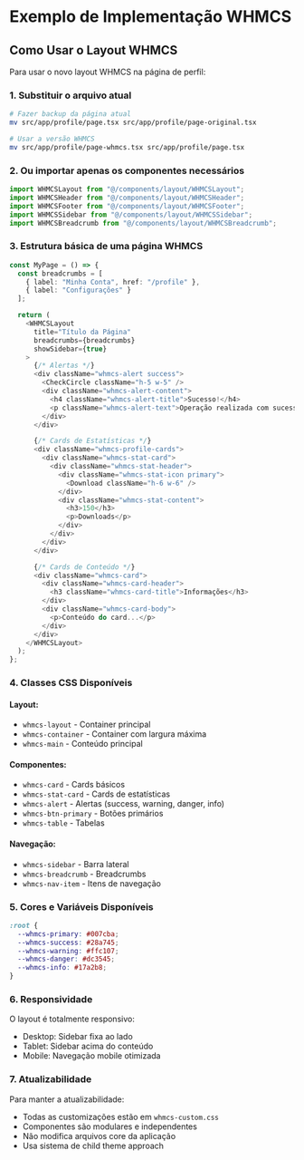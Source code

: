 # Exemplo de Implementação WHMCS

## Como Usar o Layout WHMCS

Para usar o novo layout WHMCS na página de perfil:

### 1. Substituir o arquivo atual
```bash
# Fazer backup da página atual
mv src/app/profile/page.tsx src/app/profile/page-original.tsx

# Usar a versão WHMCS
mv src/app/profile/page-whmcs.tsx src/app/profile/page.tsx
```

### 2. Ou importar apenas os componentes necessários

```typescript
import WHMCSLayout from "@/components/layout/WHMCSLayout";
import WHMCSHeader from "@/components/layout/WHMCSHeader";
import WHMCSFooter from "@/components/layout/WHMCSFooter";
import WHMCSSidebar from "@/components/layout/WHMCSSidebar";
import WHMCSBreadcrumb from "@/components/layout/WHMCSBreadcrumb";
```

### 3. Estrutura básica de uma página WHMCS

```typescript
const MyPage = () => {
  const breadcrumbs = [
    { label: "Minha Conta", href: "/profile" },
    { label: "Configurações" }
  ];

  return (
    <WHMCSLayout 
      title="Título da Página"
      breadcrumbs={breadcrumbs}
      showSidebar={true}
    >
      {/* Alertas */}
      <div className="whmcs-alert success">
        <CheckCircle className="h-5 w-5" />
        <div className="whmcs-alert-content">
          <h4 className="whmcs-alert-title">Sucesso!</h4>
          <p className="whmcs-alert-text">Operação realizada com sucesso.</p>
        </div>
      </div>

      {/* Cards de Estatísticas */}
      <div className="whmcs-profile-cards">
        <div className="whmcs-stat-card">
          <div className="whmcs-stat-header">
            <div className="whmcs-stat-icon primary">
              <Download className="h-6 w-6" />
            </div>
            <div className="whmcs-stat-content">
              <h3>150</h3>
              <p>Downloads</p>
            </div>
          </div>
        </div>
      </div>

      {/* Cards de Conteúdo */}
      <div className="whmcs-card">
        <div className="whmcs-card-header">
          <h3 className="whmcs-card-title">Informações</h3>
        </div>
        <div className="whmcs-card-body">
          <p>Conteúdo do card...</p>
        </div>
      </div>
    </WHMCSLayout>
  );
};
```

### 4. Classes CSS Disponíveis

#### Layout:
- `whmcs-layout` - Container principal
- `whmcs-container` - Container com largura máxima
- `whmcs-main` - Conteúdo principal

#### Componentes:
- `whmcs-card` - Cards básicos
- `whmcs-stat-card` - Cards de estatísticas
- `whmcs-alert` - Alertas (success, warning, danger, info)
- `whmcs-btn-primary` - Botões primários
- `whmcs-table` - Tabelas

#### Navegação:
- `whmcs-sidebar` - Barra lateral
- `whmcs-breadcrumb` - Breadcrumbs
- `whmcs-nav-item` - Itens de navegação

### 5. Cores e Variáveis Disponíveis

```css
:root {
  --whmcs-primary: #007cba;
  --whmcs-success: #28a745;
  --whmcs-warning: #ffc107;
  --whmcs-danger: #dc3545;
  --whmcs-info: #17a2b8;
}
```

### 6. Responsividade

O layout é totalmente responsivo:
- Desktop: Sidebar fixa ao lado
- Tablet: Sidebar acima do conteúdo
- Mobile: Navegação mobile otimizada

### 7. Atualizabilidade

Para manter a atualizabilidade:
- Todas as customizações estão em `whmcs-custom.css`
- Componentes são modulares e independentes
- Não modifica arquivos core da aplicação
- Usa sistema de child theme approach

